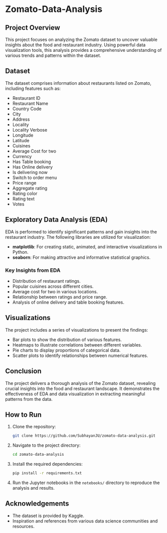 # Zomato-Data-Analysis

## Project Overview

This project focuses on analyzing the Zomato dataset to uncover valuable insights about the food and restaurant industry. Using powerful data visualization tools, this analysis provides a comprehensive understanding of various trends and patterns within the dataset.

## Dataset

The dataset comprises information about restaurants listed on Zomato, including features such as:
- Restaurant ID
- Restaurant Name
- Country Code
- City
- Address
- Locality
- Locality Verbose
- Longitude
- Latitude
- Cuisines
- Average Cost for two
- Currency
- Has Table booking
- Has Online delivery
- Is delivering now
- Switch to order menu
- Price range
- Aggregate rating
- Rating color
- Rating text
- Votes

## Exploratory Data Analysis (EDA)

EDA is performed to identify significant patterns and gain insights into the restaurant industry. The following libraries are utilized for visualization:
- **matplotlib**: For creating static, animated, and interactive visualizations in Python.
- **seaborn**: For making attractive and informative statistical graphics.

### Key Insights from EDA
- Distribution of restaurant ratings.
- Popular cuisines across different cities.
- Average cost for two in various locations.
- Relationship between ratings and price range.
- Analysis of online delivery and table booking features.

## Visualizations

The project includes a series of visualizations to present the findings:
- Bar plots to show the distribution of various features.
- Heatmaps to illustrate correlations between different variables.
- Pie charts to display proportions of categorical data.
- Scatter plots to identify relationships between numerical features.

## Conclusion

The project delivers a thorough analysis of the Zomato dataset, revealing crucial insights into the food and restaurant landscape. It demonstrates the effectiveness of EDA and data visualization in extracting meaningful patterns from the data.

## How to Run

1. Clone the repository:
    ```sh
    git clone https://github.com/SubhayanJU/zomato-data-analysis.git
    ```
2. Navigate to the project directory:
    ```sh
    cd zomato-data-analysis
    ```
3. Install the required dependencies:
    ```sh
    pip install -r requirements.txt
    ```
4. Run the Jupyter notebooks in the `notebooks/` directory to reproduce the analysis and results.

## Acknowledgements

- The dataset is provided by Kaggle.
- Inspiration and references from various data science communities and resources.
